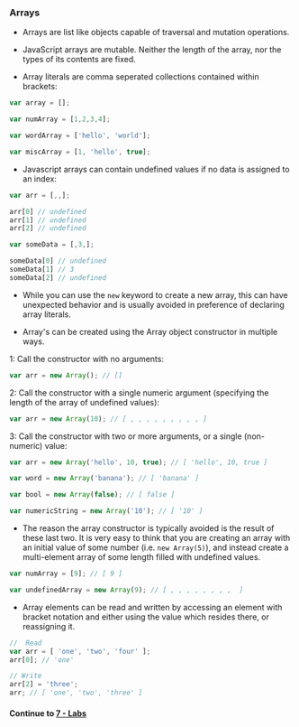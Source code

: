 ### Arrays
* Arrays are list like objects capable of traversal and mutation operations.
  
* JavaScript arrays are mutable. Neither the length of the array, nor the types of its contents are fixed.

* Array literals are comma seperated collections contained within brackets:  

```javascript
var array = [];

var numArray = [1,2,3,4];

var wordArray = ['hello', 'world'];

var miscArray = [1, 'hello', true];
```
  
* Javascript arrays can contain undefined values if no data is assigned to an index:
  
```javascript
var arr = [,,];

arr[0] // undefined
arr[1] // undefined
arr[2] // undefined

var someData = [,3,];

someData[0] // undefined
someData[1] // 3
someData[2] // undefined
```
  
* While you can use the `new` keyword to create a new array, this can have unexpected behavior and is usually avoided in preference of declaring array literals.  
  
* Array's can be created using the Array object constructor in multiple ways.

1: Call the constructor with no arguments:

```javascript 
var arr = new Array(); // []
```
2: Call the constructor with a single numeric argument (specifying the length of the array of undefined values):
  
```javascript
var arr = new Array(10); // [ , , , , , , , , , ]
```  
3: Call the constructor with two or more arguments, or a single (non-numeric) value:

```javascript
var arr = new Array('hello', 10, true); // [ 'hello', 10, true ]

var word = new Array('banana'); // [ 'banana' ]

var bool = new Array(false); // [ false ]

var numericString = new Array('10'); // [ '10' ]
```
  
* The reason the array constructor is typically avoided is the result of these last two. It is very easy to think that you are creating an array with an initial value of some number (i.e. `new Array(5)`), and instead create a multi-element array of some length filled with undefined values.
  
```javascript
var numArray = [9]; // [ 9 ]

var undefinedArray = new Array(9); // [ , , , , , , , ,  ]

```
  
* Array elements can be read and written by accessing an element with bracket notation and either using the value which resides there, or reassigning it.
  
```javascript
//  Read
var arr = [ 'one', 'two', 'four' ];
arr[0]; // 'one'

// Write
arr[2] = 'three';
arr; // [ 'one', 'two', 'three' ]
```
  
  
#### Continue to [7 - Labs](7_Labs.md)